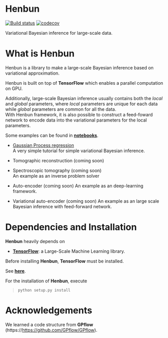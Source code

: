 # Henbun
[![Build status](https://app.codeship.com/projects/e36941d0-90fc-0134-ef8a-6ae3641f140d/status?branch=master)](https://codeship.com/projects/185829)
[![codecov](https://codecov.io/gh/fujii-team/Henbun/branch/master/graph/badge.svg)](https://codecov.io/gh/fujii-team/Henbun)


Variational Bayesian inference for large-scale data.

# What is Henbun
Henbun is a library to make a large-scale Bayesian inference based on variational approximation.

Henbun is built on top of **TensorFlow** which enables a parallel computation on
GPU.

Additionally, large-scale Bayesian inference usually contains both the *local*
and *global* parameters, where *local* parameters are unique for each data while
*global* parameters are common for all the data.  
With Henbun framework, it is also possible to construct a feed-foward network
to encode data into the variational parameters for the local parameters.

Some examples can be found in [**notebooks**](notebooks/).
+ [Gaussian Process regression](notebooks/GaussianProcess.ipynb)  
  A very simple tutorial for simple variational Bayesian inference.

+ Tomographic reconstruction (coming soon)
+ Spectroscopic tomography (coming soon)  
An example as an inverse problem solver

+ Auto-encoder (coming soon)
An example as an deep-learning framework.

+ Variational auto-encoder (coming soon)
An example as an large scale Bayesian inference with feed-forward network.



# Dependencies and Installation
**Henbun** heavily depends on
+ [**TensorFlow**](https://www.tensorflow.org/): a Large-Scale Machine Learning library.

Before installing **Henbun**, **TensorFlow** must be installed.

See [**here**](https://www.tensorflow.org/versions/master/get_started/os_setup.html).

For the installation of **Henbun**, execute
> `python setup.py install`


# Acknowledgements
We learned a code structure from **GPflow**
(https://https://github.com/GPflow/GPflow).
